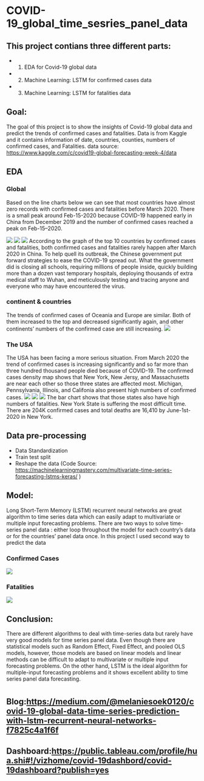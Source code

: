 # COVID-19_global_time_sesries_panel_data
## This project contians three different parts:
- 1. EDA for Covid-19 global data 
- 2. Machine Learning: LSTM for confirmed cases data 
- 3. Machine Learning: LSTM for fatalities data 
## Goal:
The goal of this project is to show the insights of Covid-19 global data and predict the trends of 
confirmed cases and fatalities. Data is from Kaggle and it contains information of date, countries, counties, numbers of confirmed cases, and Fatalities.
data source: https://www.kaggle.com/c/covid19-global-forecasting-week-4/data
## EDA 
### Global
Based on the line charts below we can see that most countries have almost zero records with confirmed cases and fatalities before March 2020. There is a small peak around Feb-15-2020 because COVID-19 happened early in China from December 2019 and the number of confirmed cases reached a peak on Feb-15–2020.

![](images/global_trend.png)
![](images/global_map.png)
![](images/top10countries.png)
According to the graph of the top 10 countries by confirmed cases and fatalities, both confirmed cases and fatalities rarely happen after March 2020 in China. To help quell its outbreak, the Chinese government put forward strategies to ease the COVID-19 spread out. What the government did is closing all schools, requiring millions of people inside, quickly building more than a dozen vast temporary hospitals, deploying thousands of extra medical staff to Wuhan, and meticulously testing and tracing anyone and everyone who may have encountered the virus. 
### continent & countries
The trends of confirmed cases of Oceania and Europe are similar. Both of them increased to the top and decreased significantly again, and other continents’ numbers of the confirmed case are still increasing.
![](images/continents.png)
### The USA 
The USA has been facing a more serious situation. From March 2020 the trend of confirmed cases is increasing significantly and so far more than three hundred thousand people died because of COVID-19. The confirmed cases density map shows that New York, New Jersy, and Massachusetts are near each other so those three states are affected most. Michigan, Pennsylvania, Illinois, and Califonia also present high numbers of confirmed cases.
![](images/fatality_usa_map.png)
![](images/confirmedcases_usa_map.png)
![](images/Total-Fatalities-by-States.png)
The bar chart shows that those states also have high numbers of fatalities. New York State is suffering the most difficult time. There are 204K confirmed cases and total deaths are 16,410 by June-1st-2020 in New York.
## Data pre-processing
- Data Standardization
- Train test split
- Reshape the data 
(Code Source: https://machinelearningmastery.com/multivariate-time-series-forecasting-lstms-keras/
) 

## Model: 
Long Short-Term Memory (LSTM) recurrent neural networks are great algorithm to time series data which can easily adapt to multivariate or multiple input forecasting problems. There are two ways to solve time-series panel data : either loop throughout the model for each country’s data or for the countries’ panel data once. In this project I used second way to predict the data 
### Confirmed Cases
![](images/prediction_VS_actual_confirmed_cases.png)
###  Fatalities 
![](images/prediction_VS_actual_fatalities.png)

## Conclusion:
There are different algorithms to deal with time-series data but rarely have very good models for time series panel data. Even though there are statistical models such as Random Effect, Fixed Effect, and pooled OLS models, however, those models are based on linear models and linear methods can be difficult to adapt to multivariate or multiple input forecasting problems. On the other hand, LSTM is the ideal algorithm for multiple-input forecasting problems and it shows excellent ability to time series panel data forecasting.

#
## Blog:https://medium.com/@melaniesoek0120/covid-19-global-data-time-series-prediction-with-lstm-recurrent-neural-networks-f7825c4a1f6f
## Dashboard:https://public.tableau.com/profile/hua.shi#!/vizhome/covid-19dashbord/covid-19dashboard?publish=yes
